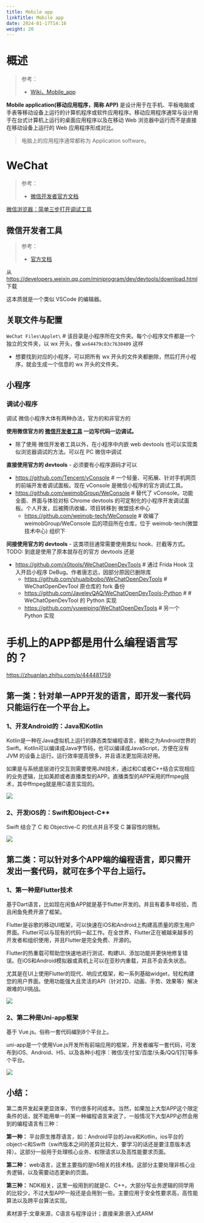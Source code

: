 ```yaml
---
title: Mobile app
linkTitle: Mobile app
date: 2024-01-17T14:16
weight: 20
---
```


# 概述

> 参考：
> 
> - [Wiki，Mobile_app](https://en.wikipedia.org/wiki/Mobile_app)

**Mobile application(移动应用程序，简称 APP)** 是设计用于在手机、平板电脑或手表等移动设备上运行的计算机程序或软件应用程序。移动应用程序通常与设计用于在台式计算机上运行的桌面应用程序以及在移动 Web 浏览器中运行而不是直接在移动设备上运行的 Web 应用程序形成对比。

> 电脑上的应用程序通常都称为 Application software。

# WeChat

> 参考：
> 
> - [微信开发者官方文档](https://developers.weixin.qq.com/doc/)

[微信浏览器：简单三步打开调试工具](https://www.cnblogs.com/conne/p/15884968.html)

## 微信开发者工具

> 参考：
> 
> - [官方文档](https://developers.weixin.qq.com/miniprogram/dev/devtools/devtools.html)

从 https://developers.weixin.qq.com/miniprogram/dev/devtools/download.html 下载

这本质就是一个类似 VSCode 的编辑器。

## 关联文件与配置

`WeChat Files\Applet\` # 该目录是小程序所在文件夹。每个小程序文件都是一个独立的文件夹，以 wx 开头，像 `wx64479c83c7630409` 这样

- 想要找到对应的小程序，可以把所有 wx 开头的文件夹都删除，然后打开小程序，就会生成一个信息的 wx 开头的文件夹。

## 小程序

### 调试小程序

调试 微信小程序大体有两种办法，官方的和非官方的

**使用微信官方的 [微信开发者工具](https://developers.weixin.qq.com/miniprogram/dev/devtools/devtools.html) 一边写代码一边调试。**

- 除了使用 微信开发者工具以外，在小程序中内嵌 web devtools 也可以实现类似浏览器调试的方法。可以在 PC 微信中调试

**直接使用官方的 devtools** - 必须要有小程序源码才可以

- https://github.com/Tencent/vConsole # 一个轻量、可拓展、针对手机网页的前端开发者调试面板。现在 vConsole 是微信小程序的官方调试工具。
- https://github.com/weimobGroup/WeConsole # 替代了 vConsole。功能全面、界面与体验对标 Chrome devtools 的可定制化的小程序开发调试面板。个人开发，后被腾讯收编，项目转移到 微盟技术中心
  - https://github.com/weimob-tech/WeConsole # 收编了 weimobGroup/WeConsole 后的项目所在仓库，位于 weimob-tech(微盟技术中心) 组织下

**间接使用官方的 devtools** - 这类项目通常需要使用类似 hook、拦截等方式。TODO: 到底是使用了原本就存在的官方 devtools 还是

- https://github.com/x0tools/WeChatOpenDevTools # 通过 Frida Hook 注入开启小程序 DeBug。作者唐志远，因部分原因已删除库
  - https://github.com/shuaibibobo/WeChatOpenDevTools # WeChatOpenDevTool 原仓库的 fork 备份
  - https://github.com/JaveleyQAQ/WeChatOpenDevTools-Python # # WeChatOpenDevTool 的 Python 实现
  - https://github.com/yuweiping/WeChatOpenDevTools # 另一个 Python 实现

# 手机上的APP都是用什么编程语言写的？

https://zhuanlan.zhihu.com/p/444481759

## **第一类：针对单一APP开发的语言，即开发一套代码只能运行在一个平台上。** 

### 1、开发Android的：Java和Kotlin

Kotlin是一种在Java虚拟机上运行的静态类型编程语言，被称之为Android世界的Swift。Kotlin可以编译成Java字节码，也可以编译成JavaScript，方便在没有 JVM 的设备上运行。运行效率提高很多，并且语法更加简洁好用。

如果是与系统底层进行交互则需要使用JNI技术，通过和C或者C++结合实现相应的业务逻辑，比如美颜或者直播类型的APP。直播类型的APP采用的ffmpeg技术，其中ffmpeg就是用C语言实现的。

![](https://pic2.zhimg.com/v2-b6697b88d959003af2515ab4bc2092e9_b.jpg)

### 2、开发IOS的：Swift和Object-C**

Swift 结合了 C 和 Objective-C 的优点并且不受 C 兼容性的限制。

![](https://pic1.zhimg.com/v2-c988362c2aedf592ad366a335a53ec38_b.jpg)



## 第二类：可以针对多个APP端的编程语言，即只需开发出一套代码，就可在多个平台上运行。

### 1、第一种是Flutter技术

基于Dart语言，比如现在闲鱼APP就是基于flutter开发的。并且有着多年经验，而且闲鱼免费开源了框架。

Flutter是谷歌的移动UI框架，可以快速在iOS和Android上构建高质量的原生用户界面。Flutter可以与现有的代码一起工作。在全世界，Flutter正在被越来越多的开发者和组织使用，并且Flutter是完全免费、开源的。

Flutter的热重载可帮助您快速地进行测试、构建UI、添加功能并更快地修复错误。在iOS和Android模拟器或真机上可以在亚秒内重载，并且不会丢失状态。

尤其是在UI上使用Flutter的现代、响应式框架，和一系列基础widget，轻松构建您的用户界面。使用功能强大且灵活的API（针对2D、动画、手势、效果等）解决艰难的UI挑战。

![](https://pic4.zhimg.com/v2-3363e67d08bc43662392a39a0d18ca1b_b.jpg)

### 2、第二种是Uni-app框架

基于 Vue.js。俗称一套代码编到8个平台上。

uni-app是一个使用Vue.js开发所有前端应用的框架，开发者编写一套代码，可发布到iOS、Android、H5、以及各种小程序：微信/支付宝/百度/头条/QQ/钉钉等多个平台。

![](https://pic1.zhimg.com/v2-b915ba2b373b76680ef60ab18489db30_b.jpg)

## 小结：

第二类开发起来更显效率，节约很多时间成本。当然，如果加上大型APP这个限定条件的话，就不能用单一的某一种编程语言来说了，一般情况下大型APP必然会用到的编程语言有三种：

**第一种：** 平台原生推荐语言，如：Android平台的Java和Kotlin，ios平台的object-c和Swift（swift版本之间的差异比较大，要学习的话还是要注意版本选择）。这部分一般用于处理核心业务、权限请求以及高性能要求页面。

**第二种：** web语言，这里主要指的是h5相关的技术栈。这部分主要处理非核心业务逻辑，以及需要动态更新的页面。

**第三种：** NDK相关，这里一般用到的就是C、C++。大部分写业务逻辑的同学用的比较少，不过大型APP一般还是会用到一些。主要应用于安全性要求高，高性能算法以及跨平台算法实现。

素材源于:文章来源，C语言与程序设计；直接来源:嵌入式ARM
